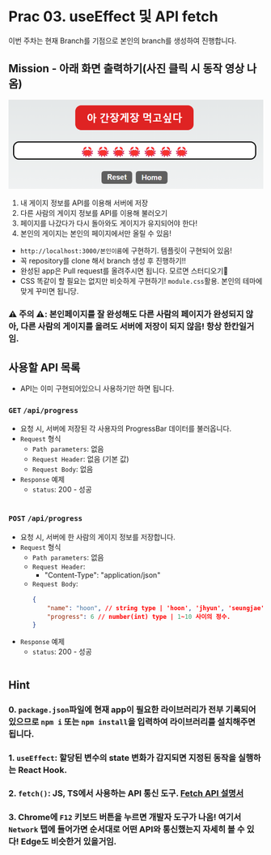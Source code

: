 # Prac 03. useEffect 및 API fetch

이번 주차는 현재 Branch를 기점으로 본인의 branch를 생성하여 진행합니다.

## Mission - 아래 화면 출력하기(사진 클릭 시 동작 영상 나옴)
[![alt text](images/image.png)](/images/Study-01.mp4)
1. 내 게이지 정보를 API를 이용해 서버에 저장
2. 다른 사람의 게이지 정보를 API를 이용해 불러오기
3. 페이지를 나갔다가 다시 돌아와도 게이지가 유지되어야 한다!
4. 본인의 게이지는 본인의 페이지에서만 올릴 수 있음!
- `http://localhost:3000/본인이름`에 구현하기. 템플릿이 구현되어 있음!
- 꼭 repository를 clone 해서 branch 생성 후 진행하기!!
- 완성된 app은 Pull request를 올려주시면 됩니다. 모르면 스터디오기🥳
- CSS 똑같이 할 필요는 없지만 비슷하게 구현하기! `module.css`활용. 본인의 테마에 맞게 꾸미면 됩니당.
### ⚠️ 주의 ⚠️: 본인페이지를 잘 완성해도 다른 사람의 페이지가 완성되지 않아, 다른 사람의 게이지를 올려도 서버에 저장이 되지 않음! 항상 한칸일거임.

## 사용할 API 목록
- API는 이미 구현되어있으니 사용하기만 하면 됩니다.
### `GET` `/api/progress`
- 요청 시, 서버에 저장된 각 사용자의 ProgressBar 데이터를 불러옵니다.
- `Request` 형식
    - `Path parameters`: 없음
    - `Request Header`: 없음 (기본 값)
    - `Request Body`: 없음
- `Response` 예제
    - `status`: 200 - 성공
        ```JSON
        ```
### `POST` `/api/progress`
- 요청 시, 서버에 한 사람의 게이지 정보를 저장합니다.
- `Request` 형식
    - `Path parameters`: 없음
    - `Request Header`:
        - "Content-Type": "application/json"
    - `Request Body`:
        ```JSON
        {
            "name": "hoon", // string type | 'hoon', 'jhyun', 'seungjae', 'tae' 중 하나여야 함!!
            "progress": 6 // number(int) type | 1~10 사이의 정수.
        }
        ```
- `Response` 예제
    - `status`: 200 - 성공
        ```JSON
        
        ```

## Hint
### 0. `package.json`파일에 현재 app이 필요한 라이브러리가 전부 기록되어있으므로 `npm i` 또는 `npm install`을 입력하여 라이브러리를 설치해주면 됩니다.
### 1. `useEffect`: 할당된 변수의 state 변화가 감지되면 지정된 동작을 실행하는 React Hook.
### 2. `fetch()`: JS, TS에서 사용하는 API 통신 도구. [Fetch API 설명서](https://developer.mozilla.org/ko/docs/Web/API/Fetch_API/Using_Fetch)
### 3. Chrome에 `F12` 키보드 버튼을 누르면 개발자 도구가 나옴! 여기서 `Network` 탭에 들어가면 순서대로 어떤 API와 통신했는지 자세히 볼 수 있다! Edge도 비슷한거 있을거임.
